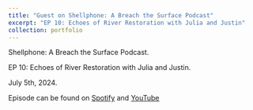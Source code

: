 ```yaml
---
title: "Guest on Shellphone: A Breach the Surface Podcast"
excerpt: "EP 10: Echoes of River Restoration with Julia and Justin"
collection: portfolio
---
```

Shellphone: A Breach the Surface Podcast. 

EP 10: Echoes of River Restoration with Julia and Justin. 

July 5th, 2024.

Episode can be found on [Spotify](https://open.spotify.com/episode/3oCE7cMPlytkdB5vrRK2WZ?trackId=16gW9O8A4rIMx5OOVlzsSn) and [YouTube](https://www.youtube.com/watch?v=bpuyAK2Asqs)
